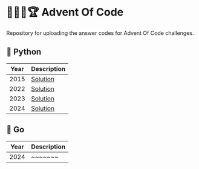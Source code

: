 # 👨🏻‍💻🏆 Advent Of Code

Repository for uploading the answer codes for Advent Of Code challenges.

## 🐍 Python

| Year | Description                       |
| :--: | --------------------------------- |
| 2015 | [Solution](python/2015/README.md) |
| 2022 | [Solution](python/2022/README.md) |
| 2023 | [Solution](python/2023/README.md) |
| 2024 | [Solution](python/2024/README.md) |

## 🚀 Go

| Year | Description |
| :--: | ----------- |
| 2024 | ~~~~~~~     |

